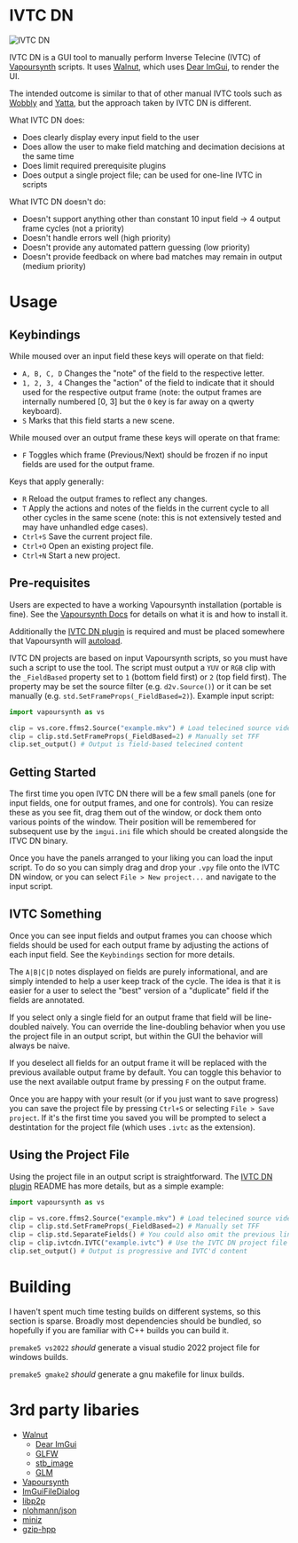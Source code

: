 # IVTC DN

![IVTC DN](https://user-images.githubusercontent.com/3258334/169749030-038619c2-1534-41d2-9034-212c4813a457.png)

IVTC DN is a GUI tool to manually perform Inverse Telecine (IVTC) of [Vapoursynth](https://github.com/vapoursynth/vapoursynth) scripts. It uses [Walnut](https://github.com/TheCherno/Walnut), which uses [Dear ImGui](https://github.com/ocornut/imgui), to render the UI.

The intended outcome is similar to that of other manual IVTC tools such as [Wobbly](https://github.com/dubhater/Wobbly) and [Yatta](https://github.com/hatt/Yatta), but the approach taken by IVTC DN is different.

What IVTC DN does:
 - Does clearly display every input field to the user
 - Does allow the user to make field matching and decimation decisions at the same time
 - Does limit required prerequisite plugins
 - Does output a single project file; can be used for one-line IVTC in scripts

What IVTC DN doesn't do:
 - Doesn't support anything other than constant 10 input field -> 4 output frame cycles (not a priority)
 - Doesn't handle errors well (high priority)
 - Doesn't provide any automated pattern guessing (low priority)
 - Doesn't provide feedback on where bad matches may remain in output (medium priority)

# Usage

## Keybindings

While moused over an input field these keys will operate on that field:
 - `A, B, C, D` Changes the "note" of the field to the respective letter.
 - `1, 2, 3, 4` Changes the "action" of the field to indicate that it should used for the respective output frame (note: the output frames are internally numbered [0, 3] but the `0` key is far away on a qwerty keyboard).
 - `S` Marks that this field starts a new scene.

While moused over an output frame these keys will operate on that frame:
 - `F` Toggles which frame (Previous/Next) should be frozen if no input fields are used for the output frame.

Keys that apply generally:
 - `R` Reload the output frames to reflect any changes.
 - `T` Apply the actions and notes of the fields in the current cycle to all other cycles in the same scene (note: this is not extensively tested and may have unhandled edge cases).
 - `Ctrl+S` Save the current project file.
 - `Ctrl+O` Open an existing project file.
 - `Ctrl+N` Start a new project.

## Pre-requisites

Users are expected to have a working Vapoursynth installation (portable is fine). See the [Vapoursynth Docs](https://www.vapoursynth.com/doc/) for details on what it is and how to install it.

Additionally the [IVTC DN plugin](https://github.com/Mikewando/IVTC-DN-plugin) is required and must be placed somewhere that Vapoursynth will [autoload](https://www.vapoursynth.com/doc/installation.html#plugin-autoloading).

IVTC DN projects are based on input Vapoursynth scripts, so you must have such a script to use the tool. The script must output a `YUV` or `RGB` clip with the `_FieldBased` property set to `1` (bottom field first) or `2` (top field first). The property may be set the source filter (e.g. `d2v.Source()`) or it can be set manually (e.g. `std.SetFrameProps(_FieldBased=2)`). Example input script:

```python
import vapoursynth as vs

clip = vs.core.ffms2.Source("example.mkv") # Load telecined source video
clip = clip.std.SetFrameProps(_FieldBased=2) # Manually set TFF
clip.set_output() # Output is field-based telecined content
```

## Getting Started

The first time you open IVTC DN there will be a few small panels (one for input fields, one for output frames, and one for controls). You can resize these as you see fit, drag them out of the window, or dock them onto various points of the window. Their position will be remembered for subsequent use by the `imgui.ini` file which should be created alongside the ITVC DN binary.

Once you have the panels arranged to your liking you can load the input script. To do so you can simply drag and drop your `.vpy` file onto the IVTC DN window, or you can select `File > New project...` and navigate to the input script.

## IVTC Something

Once you can see input fields and output frames you can choose which fields should be used for each output frame by adjusting the actions of each input field. See the `Keybindings` section for more details.

The `A|B|C|D` notes displayed on fields are purely informational, and are simply intended to help a user keep track of the cycle. The idea is that it is easier for a user to select the "best" version of a "duplicate" field if the fields are annotated.

If you select only a single field for an output frame that field will be line-doubled naively. You can override the line-doubling behavior when you use the project file in an output script, but within the GUI the behavior will always be naive.

If you deselect all fields for an output frame it will be replaced with the previous available output frame by default. You can toggle this behavior to use the next available output frame by pressing `F` on the output frame.

Once you are happy with your result (or if you just want to save progress) you can save the project file by pressing `Ctrl+S` or selecting `File > Save project`. If it's the first time you saved you will be prompted to select a destintation for the project file (which uses `.ivtc` as the extension).

## Using the Project File

Using the project file in an output script is straightforward. The [IVTC DN plugin](https://github.com/Mikewando/IVTC-DN-plugin) README has more details, but as a simple example:

```python
import vapoursynth as vs

clip = vs.core.ffms2.Source("example.mkv") # Load telecined source video
clip = clip.std.SetFrameProps(_FieldBased=2) # Manually set TFF
clip = clip.std.SeparateFields() # You could also omit the previous line and set tff=1 here
clip = clip.ivtcdn.IVTC("example.ivtc") # Use the IVTC DN project file
clip.set_output() # Output is progressive and IVTC'd content
```

# Building

I haven't spent much time testing builds on different systems, so this section is sparse. Broadly most dependencies should be bundled, so hopefully if you are familiar with C++ builds you can build it.

`premake5 vs2022` _should_ generate a visual studio 2022 project file for windows builds.

`premake5 gmake2` _should_ generate a gnu makefile for linux builds.

# 3rd party libaries

 - [Walnut](https://github.com/TheCherno/Walnut)
   - [Dear ImGui](https://github.com/ocornut/imgui)
   - [GLFW](https://github.com/glfw/glfw)
   - [stb_image](https://github.com/nothings/stb)
   - [GLM](https://github.com/g-truc/glm)
 - [Vapoursynth](https://github.com/vapoursynth/vapoursynth)
 - [ImGuiFileDialog](https://github.com/aiekick/ImGuiFileDialog)
 - [libp2p](https://github.com/sekrit-twc/libp2p)
 - [nlohmann/json](https://github.com/nlohmann/json)
 - [miniz](https://github.com/richgel999/miniz)
 - [gzip-hpp](https://github.com/mapbox/gzip-hpp)

